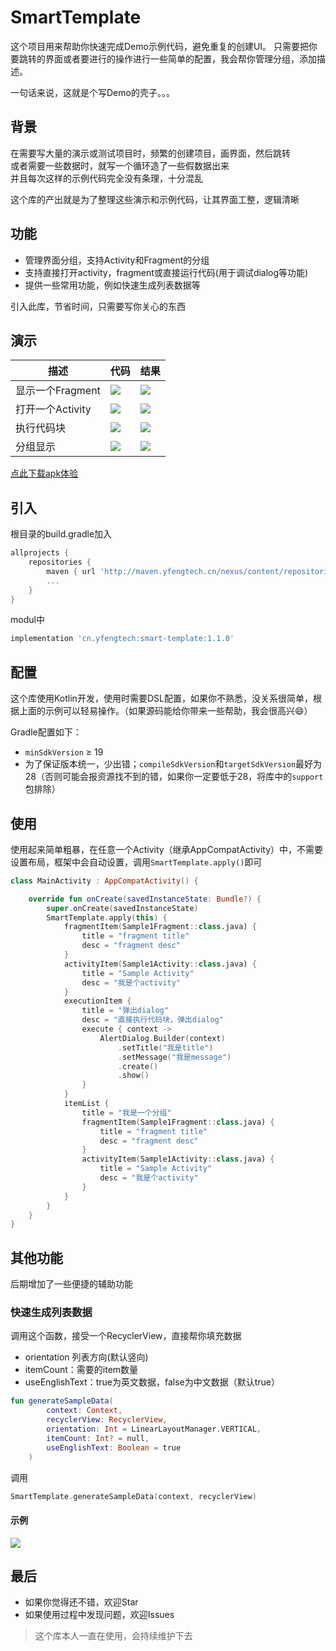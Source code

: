 # SmartTemplate
这个项目用来帮助你快速完成Demo示例代码，避免重复的创建UI。
只需要把你要跳转的界面或者要进行的操作进行一些简单的配置，我会帮你管理分组，添加描述。

一句话来说，这就是个写Demo的壳子。。。

## 背景
在需要写大量的演示或测试项目时，频繁的创建项目，画界面，然后跳转  
或者需要一些数据时，就写一个循环造了一些假数据出来  
并且每次这样的示例代码完全没有条理，十分混乱

这个库的产出就是为了整理这些演示和示例代码，让其界面工整，逻辑清晰

## 功能
* 管理界面分组，支持Activity和Fragment的分组
* 支持直接打开activity，fragment或直接运行代码(用于调试dialog等功能)
* 提供一些常用功能，例如快速生成列表数据等


引入此库，节省时间，只需要写你关心的东西

## 演示

| 描述 | 代码 | 结果|
|---|---|---|
| 显示一个Fragment | ![](https://github.com/yfengtech/SmartTemplate/raw/master/album/code_fragment.png) |![](https://github.com/yfengtech/SmartTemplate/raw/master/album/fragment.gif)|
| 打开一个Activity | ![](https://github.com/yfengtech/SmartTemplate/raw/master/album/code_activity.png) |![](https://github.com/yfengtech/SmartTemplate/raw/master/album/activity.gif)|
| 执行代码块 | ![](https://github.com/yfengtech/SmartTemplate/raw/master/album/code_execute.png) |![](https://github.com/yfengtech/SmartTemplate/raw/master/album/execution.gif)|
| 分组显示 | ![](https://github.com/yfengtech/SmartTemplate/raw/master/album/code_itemlist.png) |![](https://github.com/yfengtech/SmartTemplate/raw/master/album/itemlist.gif)|


[点此下载apk体验](https://raw.githubusercontent.com/yfengtech/SmartTemplate/master/app-debug.apk)

## 引入
根目录的build.gradle加入

```groovy
allprojects {
    repositories {
        maven { url 'http://maven.yfengtech.cn/nexus/content/repositories/public' }
        ...
    }
}
```
modul中

```groovy
implementation 'cn.yfengtech:smart-template:1.1.0'
```

## 配置
这个库使用Kotlin开发，使用时需要DSL配置，如果你不熟悉，没关系很简单，根据上面的示例可以轻易操作。（如果源码能给你带来一些帮助，我会很高兴😄）

Gradle配置如下：

* `minSdkVersion` ≥ 19
* 为了保证版本统一，少出错；`compileSdkVersion`和`targetSdkVersion`最好为28（否则可能会报资源找不到的错，如果你一定要低于28，将库中的`support`包排除）

## 使用

使用起来简单粗暴，在任意一个Activity（继承AppCompatActivity）中，不需要设置布局，框架中会自动设置，调用`SmartTemplate.apply()`即可

```kotlin
class MainActivity : AppCompatActivity() {

    override fun onCreate(savedInstanceState: Bundle?) {
        super.onCreate(savedInstanceState)
        SmartTemplate.apply(this) {
            fragmentItem(Sample1Fragment::class.java) {
                title = "fragment title"
                desc = "fragment desc"
            }
            activityItem(Sample1Activity::class.java) {
                title = "Sample Activity"
                desc = "我是个activity"
            }
            executionItem {
                title = "弹出dialog"
                desc = "直接执行代码块，弹出dialog"
                execute { context ->
                    AlertDialog.Builder(context)
                        .setTitle("我是title")
                        .setMessage("我是message")
                        .create()
                        .show()
                }
            }
            itemList {
                title = "我是一个分组"
                fragmentItem(Sample1Fragment::class.java) {
                    title = "fragment title"
                    desc = "fragment desc"
                }
                activityItem(Sample1Activity::class.java) {
                    title = "Sample Activity"
                    desc = "我是个activity"
                }
            }
        }
    }
}
```

## 其他功能

后期增加了一些便捷的辅助功能

### 快速生成列表数据

调用这个函数，接受一个RecyclerView，直接帮你填充数据

* orientation 列表方向(默认竖向)
* itemCount：需要的item数量
* useEnglishText：true为英文数据，false为中文数据（默认true）

```kotlin
fun generateSampleData(
        context: Context,
        recyclerView: RecyclerView,
        orientation: Int = LinearLayoutManager.VERTICAL,
        itemCount: Int? = null,
        useEnglishText: Boolean = true
    )
```

调用

```kotlin
SmartTemplate.generateSampleData(context, recyclerView)
```

#### 示例
![](https://github.com/yfengtech/SmartTemplate/raw/master/album/create_list.gif)

## 最后
* 如果你觉得还不错，欢迎Star  
* 如果使用过程中发现问题，欢迎Issues  

> 这个库本人一直在使用，会持续维护下去


